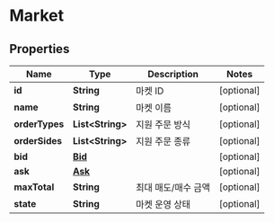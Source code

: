 
# Market

## Properties
Name | Type | Description | Notes
------------ | ------------- | ------------- | -------------
**id** | **String** | 마켓 ID |  [optional]
**name** | **String** | 마켓 이름 |  [optional]
**orderTypes** | **List&lt;String&gt;** | 지원 주문 방식 |  [optional]
**orderSides** | **List&lt;String&gt;** | 지원 주문 종류 |  [optional]
**bid** | [**Bid**](Bid.md) |  |  [optional]
**ask** | [**Ask**](Ask.md) |  |  [optional]
**maxTotal** | **String** | 최대 매도/매수 금액 |  [optional]
**state** | **String** | 마켓 운영 상태 |  [optional]



